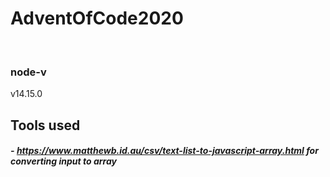 # AdventOfCode2020
&nbsp;
### node-v
v14.15.0
&nbsp;
## Tools used
##### - https://www.matthewb.id.au/csv/text-list-to-javascript-array.html for converting input to array